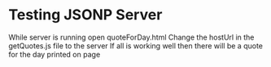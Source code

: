 # Testing JSONP Server

While server is running open quoteForDay.html
Change the hostUrl in the getQuotes.js file to the server
If all is working well then there will be a quote for the day printed on page